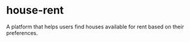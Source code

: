 # house-rent
A platform that helps users find houses available for rent based on their  preferences.
